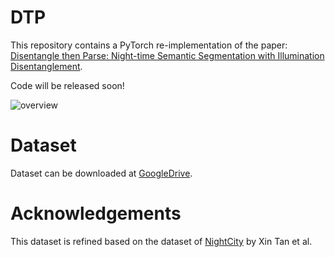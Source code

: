 # DTP
This repository contains a PyTorch re-implementation of the paper: [Disentangle then Parse: Night-time Semantic Segmentation with Illumination Disentanglement](https://arxiv.org/abs/).

Code will be released soon!

![overview](https://github.com/w1oves/DTP/assets/54713447/d9725a14-7495-4740-ac0c-ed5597d45d20)

# Dataset
Dataset can be downloaded at [GoogleDrive](https://drive.google.com/file/d/1Ilj99NMAmkZIPQcVOd6cJebnKXjJ-Sit/view?usp=drive_link).

# Acknowledgements
This dataset is refined based on the dataset of [NightCity](https://dmcv.sjtu.edu.cn/people/phd/tanxin/NightCity/index.html) by Xin Tan et al.

